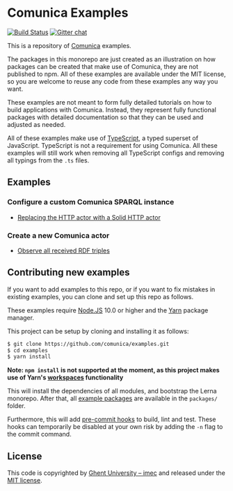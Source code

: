 # Comunica Examples

[![Build Status](https://travis-ci.org/comunica/examples.svg?branch=master)](https://travis-ci.org/comunica/examples)
[![Gitter chat](https://badges.gitter.im/comunica.png)](https://gitter.im/comunica/Lobby)

This is a repository of [Comunica](https://github.com/comunica/comunica) examples.

The packages in this monorepo are just created as an illustration on how packages can be created that make use of Comunica,
they are not published to npm.
All of these examples are available under the MIT license,
so you are welcome to reuse any code from these examples any way you want.

These examples are not meant to form fully detailed tutorials on how to build applications with Comunica.
Instead, they represent fully functional packages with detailed documentation so that they can be used and adjusted as needed.

All of these examples make use of [TypeScript](https://www.typescriptlang.org/),
a typed superset of JavaScript.
TypeScript is not a requirement for using Comunica.
All these examples will still work when removing all TypeScript configs
and removing all typings from the `.ts` files. 

## Examples

### Configure a custom Comunica SPARQL instance

* [Replacing the HTTP actor with a Solid HTTP actor](https://github.com/comunica/examples/blob/master/packages/configure-sparql-http-solid/)

### Create a new Comunica actor

* [Observe all received RDF triples](https://github.com/comunica/examples/blob/master/packages/actor-observe-rdf-dereference/)

## Contributing new examples

If you want to add examples to this repo,
or if you want to fix mistakes in existing examples,
you can clone and set up this repo as follows.

These examples require [Node.JS](http://nodejs.org/) 10.0 or higher and the [Yarn](https://yarnpkg.com/en/) package manager.

This project can be setup by cloning and installing it as follows:

```bash
$ git clone https://github.com/comunica/examples.git
$ cd examples
$ yarn install
```

**Note: `npm install` is not supported at the moment, as this project makes use of Yarn's [workspaces](https://yarnpkg.com/lang/en/docs/workspaces/) functionality**

This will install the dependencies of all modules, and bootstrap the Lerna monorepo.
After that, all [example packages](https://github.com/comunica/examples/tree/master/packages) are available in the `packages/` folder.

Furthermore, this will add [pre-commit hooks](https://www.npmjs.com/package/pre-commit)
to build, lint and test.
These hooks can temporarily be disabled at your own risk by adding the `-n` flag to the commit command.

## License
This code is copyrighted by [Ghent University – imec](http://idlab.ugent.be/)
and released under the [MIT license](http://opensource.org/licenses/MIT).
